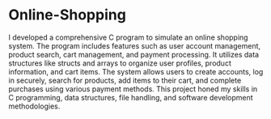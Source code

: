 # Online-Shopping

I developed a comprehensive C program to simulate an online shopping system. The program includes features such as user account management, product search, cart management, and payment processing. It utilizes data structures like structs and arrays to organize user profiles, product information, and cart items. The system allows users to create accounts, log in securely, search for products, add items to their cart, and complete purchases using various payment methods. This project honed my skills in C programming, data structures, file handling, and software development methodologies.

